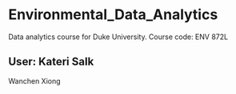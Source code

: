 # Environmental_Data_Analytics
Data analytics course for Duke University. Course code: ENV 872L


## User: Kateri Salk
Wanchen Xiong
